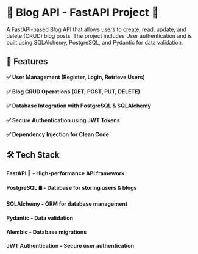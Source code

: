 # 📝 Blog API - FastAPI Project 🚀
A FastAPI-based Blog API that allows users to create, read, update, and delete (CRUD) blog posts. The project includes User authentication and is built using SQLAlchemy, PostgreSQL, and Pydantic for data validation.

## 📌 Features
#### ✅ User Management (Register, Login, Retrieve Users)
#### ✅ Blog CRUD Operations (GET, POST, PUT, DELETE)
#### ✅ Database Integration with PostgreSQL & SQLAlchemy
#### ✅ Secure Authentication using JWT Tokens
#### ✅ Dependency Injection for Clean Code

## 🛠 Tech Stack
#### FastAPI 🚀 - High-performance API framework
#### PostgreSQL 🛢️ - Database for storing users & blogs
#### SQLAlchemy - ORM for database management
#### Pydantic - Data validation
#### Alembic - Database migrations
#### JWT Authentication - Secure user authentication

